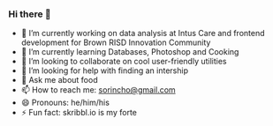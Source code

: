 ### Hi there 👋

- 🔭 I’m currently working on data analysis at Intus Care and frontend development for Brown RISD Innovation Community
- 🌱 I’m currently learning Databases, Photoshop and Cooking
- 👯 I’m looking to collaborate on cool user-friendly utilities
- 🤔 I’m looking for help with finding an intership
- 💬 Ask me about food
- 📫 How to reach me: sorincho@gmail.com
- 😄 Pronouns: he/him/his
- ⚡ Fun fact: skribbl.io is my forte

